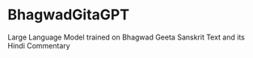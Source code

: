 # BhagwadGitaGPT
Large Language Model trained on Bhagwad Geeta Sanskrit Text and its Hindi Commentary
